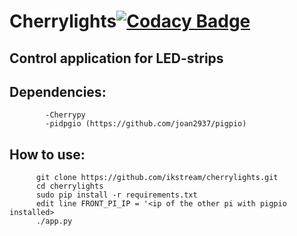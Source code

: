 # Cherrylights[![Codacy Badge](https://api.codacy.com/project/badge/Grade/9201ab289ee54c64b5adc5a9699226c6)](https://app.codacy.com/app/ikstream/cherrylights?utm_source=github.com&utm_medium=referral&utm_content=ikstream/cherrylights&utm_campaign=badger)

Control application for LED-strips
----


Dependencies:
--
            -Cherrypy
            -pidpgio (https://github.com/joan2937/pigpio)
            
How to use:
--
          git clone https://github.com/ikstream/cherrylights.git
          cd cherrylights
          sudo pip install -r requirements.txt
          edit line FRONT_PI_IP = '<ip of the other pi with pigpio installed>
          ./app.py
